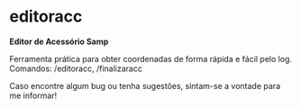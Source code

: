 # editoracc
**Editor de Acessório Samp**

Ferramenta prática para obter coordenadas de forma rápida e fácil pelo log.
Comandos: /editoracc, /finalizaracc

Caso encontre algum bug ou tenha sugestões, sintam-se a vontade para me informar!
